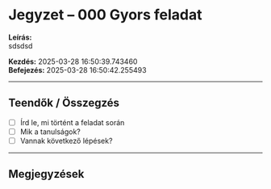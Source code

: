 # Jegyzet – 000 Gyors feladat

**Leírás:**  
sdsdsd

**Kezdés:** 2025-03-28 16:50:39.743460  
**Befejezés:** 2025-03-28 16:50:42.255493

---

## Teendők / Összegzés

- [ ] Írd le, mi történt a feladat során
- [ ] Mik a tanulságok?
- [ ] Vannak következő lépések?

---

## Megjegyzések

<!-- Ide jöhet bármilyen további jegyzet -->
